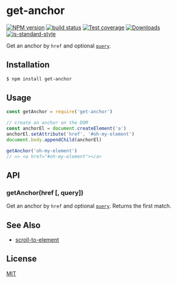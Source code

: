 # get-anchor
[![NPM version][npm-image]][npm-url]
[![build status][travis-image]][travis-url]
[![Test coverage][coveralls-image]][coveralls-url]
[![Downloads][downloads-image]][downloads-url]
[![js-standard-style][standard-image]][standard-url]

Get an anchor by `href` and optional
[`query`](https://developer.mozilla.org/en-US/docs/Web/API/Document/querySelector).

## Installation
```bash
$ npm install get-anchor
```

## Usage
```js
const getAnchor = require('get-anchor')

// create an anchor on the DOM
const anchorEl = document.createElement('a')
anchorEl.setAttribute('href', '#oh-my-element')
document.body.appendChild(anchorEl)

getAnchor('oh-my-element')
// => <a href="#oh-my-element"></a>
```

## API
### getAnchor(href [, query])
Get an anchor by `href` and optional
[`query`](https://developer.mozilla.org/en-US/docs/Web/API/Document/querySelector).
Returns the first match.

## See Also
- [scroll-to-element](https://www.npmjs.com/package/scroll-to-element)

## License
[MIT](https://tldrlegal.com/license/mit-license)

[npm-image]: https://img.shields.io/npm/v/get-anchor.svg?style=flat-square
[npm-url]: https://npmjs.org/package/get-anchor
[travis-image]: https://img.shields.io/travis/yoshuawuyts/get-anchor/master.svg?style=flat-square
[travis-url]: https://travis-ci.org/yoshuawuyts/get-anchor
[coveralls-image]: https://img.shields.io/coveralls/yoshuawuyts/get-anchor.svg?style=flat-square
[coveralls-url]: https://coveralls.io/r/yoshuawuyts/get-anchor?branch=master
[downloads-image]: http://img.shields.io/npm/dm/get-anchor.svg?style=flat-square
[downloads-url]: https://npmjs.org/package/get-anchor
[standard-image]: https://img.shields.io/badge/code%20style-standard-brightgreen.svg?style=flat-square
[standard-url]: https://github.com/feross/standard
